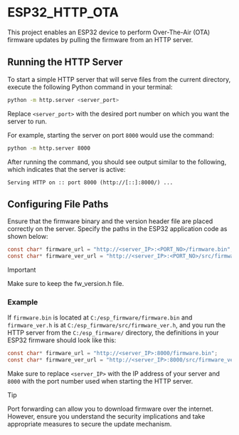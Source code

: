 # ESP32_HTTP_OTA

This project enables an ESP32 device to perform Over-The-Air (OTA) firmware updates by pulling the firmware from an HTTP server.

## Running the HTTP Server

To start a simple HTTP server that will serve files from the current directory, execute the following Python command in your terminal:

```bash
python -m http.server <server_port>
```

Replace `<server_port>` with the desired port number on which you want the server to run.

For example, starting the server on port `8000` would use the command:

```bash
python -m http.server 8000
```

After running the command, you should see output similar to the following, which indicates that the server is active:

```
Serving HTTP on :: port 8000 (http://[::]:8000/) ...
```

## Configuring File Paths

Ensure that the firmware binary and the version header file are placed correctly on the server. Specify the paths in the ESP32 application code as shown below:

```c
const char* firmware_url = "http://<server_IP>:<PORT_NO>/firmware.bin";
const char* firmware_ver_url = "http://<server_IP>:<PORT_NO>/src/firmware_ver.h";
```

> [!IMPORTANT]
> Make sure to keep the fw_version.h file.


### Example

If `firmware.bin` is located at `C:/esp_firmware/firmware.bin` and `firmware_ver.h` is at `C:/esp_firmware/src/firmware_ver.h`, and you run the HTTP server from the `C:/esp_firmware/` directory, the definitions in your ESP32 firmware should look like this:

```c
const char* firmware_url = "http://<server_IP>:8000/firmware.bin";
const char* firmware_ver_url = "http://<server_IP>:8000/src/firmware_ver.h";
```

Make sure to replace `<server_IP>` with the IP address of your server and `8000` with the port number used when starting the HTTP server.

> [!TIP]
> Port forwarding can allow you to download firmware over the internet. However, ensure you understand the security implications and take appropriate measures to secure the update mechanism.
